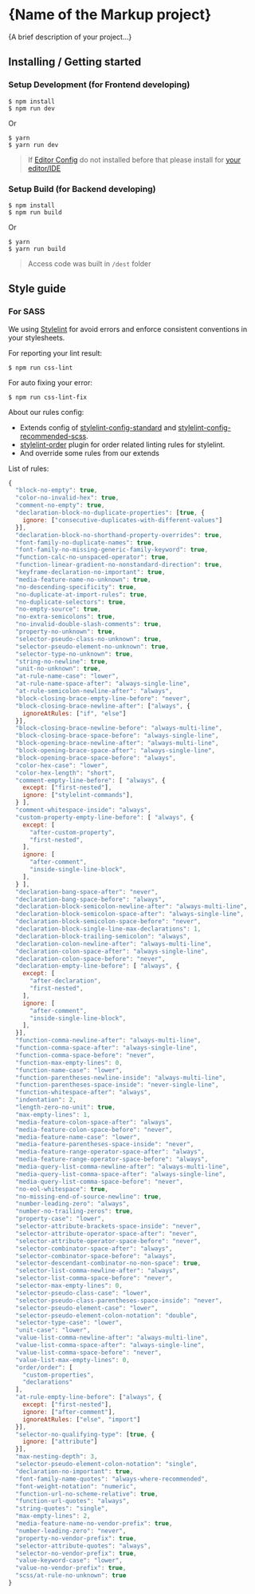 # {Name of the Markup project}

{A brief description of your project...}

## Installing / Getting started

### Setup Development (for Frontend developing)

```
$ npm install
$ npm run dev
```

Or

```
$ yarn
$ yarn run dev
```

> If [Editor Config](http://editorconfig.org/) do not installed before that please install for [your editor/IDE](http://editorconfig.org/#download)

### Setup Build (for Backend developing)

```
$ npm install
$ npm run build
```

Or

```
$ yarn
$ yarn run build
```

> Access code was built in `/dest` folder

## Style guide

### For SASS

We using [Stylelint](https://stylelint.io/) for avoid errors and enforce consistent conventions in your stylesheets.

For reporting your lint result:

```
$ npm run css-lint
```

For auto fixing your error:

```
$ npm run css-lint-fix
```

About our rules config:

+ Extends config of [stylelint-config-standard](https://github.com/stylelint/stylelint-config-standard) and [stylelint-config-recommended-scss](https://github.com/kristerkari/stylelint-config-recommended-scss).
+ [stylelint-order](https://github.com/hudochenkov/stylelint-order) plugin for order related linting rules for stylelint.
+ And override some rules from our extends

List of rules:

```js
{
  "block-no-empty": true,
  "color-no-invalid-hex": true,
  "comment-no-empty": true,
  "declaration-block-no-duplicate-properties": [true, {
    ignore: ["consecutive-duplicates-with-different-values"]
  }],
  "declaration-block-no-shorthand-property-overrides": true,
  "font-family-no-duplicate-names": true,
  "font-family-no-missing-generic-family-keyword": true,
  "function-calc-no-unspaced-operator": true,
  "function-linear-gradient-no-nonstandard-direction": true,
  "keyframe-declaration-no-important": true,
  "media-feature-name-no-unknown": true,
  "no-descending-specificity": true,
  "no-duplicate-at-import-rules": true,
  "no-duplicate-selectors": true,
  "no-empty-source": true,
  "no-extra-semicolons": true,
  "no-invalid-double-slash-comments": true,
  "property-no-unknown": true,
  "selector-pseudo-class-no-unknown": true,
  "selector-pseudo-element-no-unknown": true,
  "selector-type-no-unknown": true,
  "string-no-newline": true,
  "unit-no-unknown": true,
  "at-rule-name-case": "lower",
  "at-rule-name-space-after": "always-single-line",
  "at-rule-semicolon-newline-after": "always",
  "block-closing-brace-empty-line-before": "never",
  "block-closing-brace-newline-after": ["always", {
    ignoreAtRules: ["if", "else"]
  }],
  "block-closing-brace-newline-before": "always-multi-line",
  "block-closing-brace-space-before": "always-single-line",
  "block-opening-brace-newline-after": "always-multi-line",
  "block-opening-brace-space-after": "always-single-line",
  "block-opening-brace-space-before": "always",
  "color-hex-case": "lower",
  "color-hex-length": "short",
  "comment-empty-line-before": [ "always", {
    except: ["first-nested"],
    ignore: ["stylelint-commands"],
  } ],
  "comment-whitespace-inside": "always",
  "custom-property-empty-line-before": [ "always", {
    except: [
      "after-custom-property",
      "first-nested",
    ],
    ignore: [
      "after-comment",
      "inside-single-line-block",
    ],
  } ],
  "declaration-bang-space-after": "never",
  "declaration-bang-space-before": "always",
  "declaration-block-semicolon-newline-after": "always-multi-line",
  "declaration-block-semicolon-space-after": "always-single-line",
  "declaration-block-semicolon-space-before": "never",
  "declaration-block-single-line-max-declarations": 1,
  "declaration-block-trailing-semicolon": "always",
  "declaration-colon-newline-after": "always-multi-line",
  "declaration-colon-space-after": "always-single-line",
  "declaration-colon-space-before": "never",
  "declaration-empty-line-before": [ "always", {
    except: [
      "after-declaration",
      "first-nested",
    ],
    ignore: [
      "after-comment",
      "inside-single-line-block",
    ],
  }],
  "function-comma-newline-after": "always-multi-line",
  "function-comma-space-after": "always-single-line",
  "function-comma-space-before": "never",
  "function-max-empty-lines": 0,
  "function-name-case": "lower",
  "function-parentheses-newline-inside": "always-multi-line",
  "function-parentheses-space-inside": "never-single-line",
  "function-whitespace-after": "always",
  "indentation": 2,
  "length-zero-no-unit": true,
  "max-empty-lines": 1,
  "media-feature-colon-space-after": "always",
  "media-feature-colon-space-before": "never",
  "media-feature-name-case": "lower",
  "media-feature-parentheses-space-inside": "never",
  "media-feature-range-operator-space-after": "always",
  "media-feature-range-operator-space-before": "always",
  "media-query-list-comma-newline-after": "always-multi-line",
  "media-query-list-comma-space-after": "always-single-line",
  "media-query-list-comma-space-before": "never",
  "no-eol-whitespace": true,
  "no-missing-end-of-source-newline": true,
  "number-leading-zero": "always",
  "number-no-trailing-zeros": true,
  "property-case": "lower",
  "selector-attribute-brackets-space-inside": "never",
  "selector-attribute-operator-space-after": "never",
  "selector-attribute-operator-space-before": "never",
  "selector-combinator-space-after": "always",
  "selector-combinator-space-before": "always",
  "selector-descendant-combinator-no-non-space": true,
  "selector-list-comma-newline-after": "always",
  "selector-list-comma-space-before": "never",
  "selector-max-empty-lines": 0,
  "selector-pseudo-class-case": "lower",
  "selector-pseudo-class-parentheses-space-inside": "never",
  "selector-pseudo-element-case": "lower",
  "selector-pseudo-element-colon-notation": "double",
  "selector-type-case": "lower",
  "unit-case": "lower",
  "value-list-comma-newline-after": "always-multi-line",
  "value-list-comma-space-after": "always-single-line",
  "value-list-comma-space-before": "never",
  "value-list-max-empty-lines": 0,
  "order/order": [
    "custom-properties",
    "declarations"
  ],
  "at-rule-empty-line-before": ["always", {
    except: ["first-nested"],
    ignore: ["after-comment"],
    ignoreAtRules: ["else", "import"]
  }],
  "selector-no-qualifying-type": [true, {
    ignore: ["attribute"]
  }],
  "max-nesting-depth": 3,
  "selector-pseudo-element-colon-notation": "single",
  "declaration-no-important": true,
  "font-family-name-quotes": "always-where-recommended",
  "font-weight-notation": "numeric",
  "function-url-no-scheme-relative": true,
  "function-url-quotes": "always",
  "string-quotes": "single",
  "max-empty-lines": 2,
  "media-feature-name-no-vendor-prefix": true,
  "number-leading-zero": "never",
  "property-no-vendor-prefix": true,
  "selector-attribute-quotes": "always",
  "selector-no-vendor-prefix": true,
  "value-keyword-case": "lower",
  "value-no-vendor-prefix": true,
  "scss/at-rule-no-unknown": true
}
```

